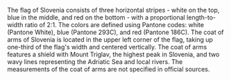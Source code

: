 The flag of Slovenia consists of three horizontal stripes - white on the top, blue in the middle, and red on the bottom - with a proportional length-to-width ratio of 2:1. The colors are defined using Pantone codes: white (Pantone White), blue (Pantone 293C), and red (Pantone 186C). The coat of arms of Slovenia is located in the upper left corner of the flag, taking up one-third of the flag's width and centered vertically. The coat of arms features a shield with Mount Triglav, the highest peak in Slovenia, and two wavy lines representing the Adriatic Sea and local rivers. The measurements of the coat of arms are not specified in official sources.
